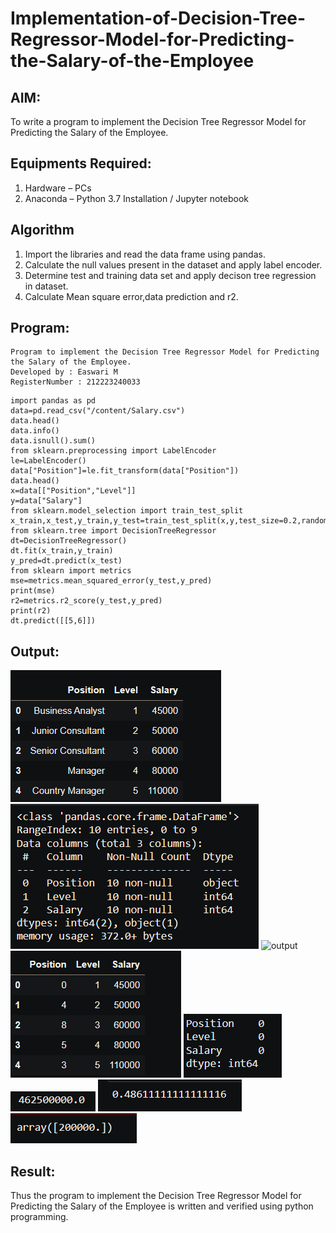 # Implementation-of-Decision-Tree-Regressor-Model-for-Predicting-the-Salary-of-the-Employee

## AIM:
To write a program to implement the Decision Tree Regressor Model for Predicting the Salary of the Employee.

## Equipments Required:
1. Hardware – PCs
2. Anaconda – Python 3.7 Installation / Jupyter notebook

## Algorithm
1. Import the libraries and read the data frame using pandas.
2. Calculate the null values present in the dataset and apply label encoder.
3. Determine test and training data set and apply decison tree regression in    dataset.
4. Calculate Mean square error,data prediction and r2.

## Program:
```
Program to implement the Decision Tree Regressor Model for Predicting the Salary of the Employee.
Developed by : Easwari M 
RegisterNumber : 212223240033  

```
```
import pandas as pd
data=pd.read_csv("/content/Salary.csv")
data.head()
data.info()
data.isnull().sum()
from sklearn.preprocessing import LabelEncoder
le=LabelEncoder()
data["Position"]=le.fit_transform(data["Position"])
data.head()
x=data[["Position","Level"]]
y=data["Salary"]
from sklearn.model_selection import train_test_split
x_train,x_test,y_train,y_test=train_test_split(x,y,test_size=0.2,random_state=2)
from sklearn.tree import DecisionTreeRegressor
dt=DecisionTreeRegressor()
dt.fit(x_train,y_train)
y_pred=dt.predict(x_test)
from sklearn import metrics
mse=metrics.mean_squared_error(y_test,y_pred)
print(mse)
r2=metrics.r2_score(y_test,y_pred)
print(r2)
dt.predict([[5,6]])
```

## Output:

![output](data.png)
![output](class.png)
![output](pandas.png)
![output](position.png)
![output](null.png)
![output](mse.png)
![output](r2.png)
![output](array.png)


## Result:
Thus the program to implement the Decision Tree Regressor Model for Predicting the Salary of the Employee is written and verified using python programming.
